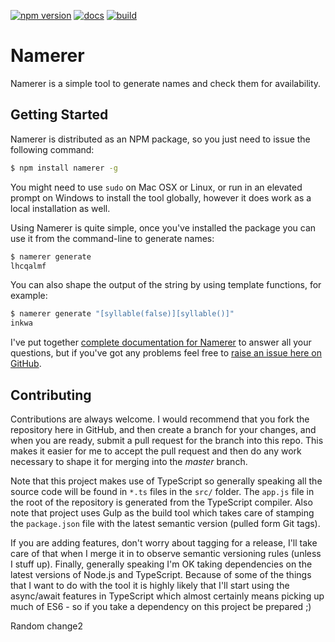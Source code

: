 [![npm version](https://badge.fury.io/js/namerer.svg)](https://badge.fury.io/js/namerer)
[![docs](https://readthedocs.org/projects/namerer/badge/?version=latest)](https://namerer.rtfd.org)
[![build](https://mitchdenny.visualstudio.com/DefaultCollection/_apis/public/build/definitions/df7963ae-08aa-428b-bc9d-4850a15b56af/27/badge)](https://mitchdenny.visualstudio.com/DefaultCollection/namerer/_build#definitionId=27&_a=completed)

# Namerer
Namerer is a simple tool to generate names and check them for availability.

## Getting Started
Namerer is distributed as an NPM package, so you just need to issue the following command:

```sh
$ npm install namerer -g
```

You might need to use ```sudo``` on Mac OSX or Linux, or run in an elevated prompt on Windows to install the tool globally, however it does work as a local installation as well.

Using Namerer is quite simple, once you've installed the package you can use it from the command-line to generate names:

```sh
$ namerer generate
lhcqalmf
```

You can also shape the output of the string by using template functions, for example:

```sh
$ namerer generate "[syllable(false)][syllable()]"
inkwa
```

I've put together [complete documentation for Namerer](http://namerer.rtfd.org) to answer all your questions, but if you've got any problems feel free to [raise an issue here on GitHub](https://github.com/mitchdenny/namerer/issues).

## Contributing
Contributions are always welcome. I would recommend that you fork the repository here in GitHub, and then create a branch for your changes, and when you are ready, submit a pull request for the branch into this repo. This makes it easier for me to accept the pull request and then do any work necessary to shape it for merging into the *master* branch.

Note that this project makes use of TypeScript so generally speaking all the source code will be found in ```*.ts``` files in the ```src/``` folder. The ```app.js``` file in the root of the repository is generated from the TypeScript compiler. Also note that project uses Gulp as the build tool which takes care of stamping the ```package.json``` file with the latest semantic version (pulled form Git tags).

If you are adding features, don't worry about tagging for a release, I'll take care of that when I merge it in to observe semantic versioning rules (unless I stuff up). Finally, generally speaking I'm OK taking dependencies on the latest versions of Node.js and TypeScript. Because of some of the things that I want to do with the tool it is highly likely that I'll start using the async/await features in TypeScript which almost certainly means picking up much of ES6 - so if you take a dependency on this project be prepared ;)

Random change2
